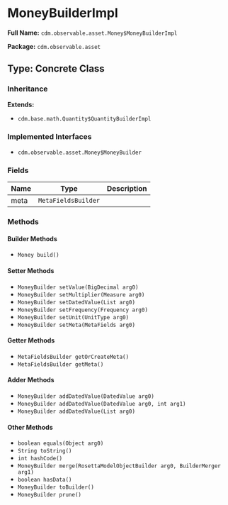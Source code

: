 # MoneyBuilderImpl

**Full Name:** `cdm.observable.asset.Money$MoneyBuilderImpl`

**Package:** `cdm.observable.asset`

## Type: Concrete Class

### Inheritance

**Extends:**
- `cdm.base.math.Quantity$QuantityBuilderImpl`

### Implemented Interfaces

- `cdm.observable.asset.Money$MoneyBuilder`

### Fields

| Name | Type | Description |
|------|------|-------------|
| meta | `MetaFieldsBuilder` |  |

### Methods

#### Builder Methods

- `Money build()`

#### Setter Methods

- `MoneyBuilder setValue(BigDecimal arg0)`
- `MoneyBuilder setMultiplier(Measure arg0)`
- `MoneyBuilder setDatedValue(List arg0)`
- `MoneyBuilder setFrequency(Frequency arg0)`
- `MoneyBuilder setUnit(UnitType arg0)`
- `MoneyBuilder setMeta(MetaFields arg0)`

#### Getter Methods

- `MetaFieldsBuilder getOrCreateMeta()`
- `MetaFieldsBuilder getMeta()`

#### Adder Methods

- `MoneyBuilder addDatedValue(DatedValue arg0)`
- `MoneyBuilder addDatedValue(DatedValue arg0, int arg1)`
- `MoneyBuilder addDatedValue(List arg0)`

#### Other Methods

- `boolean equals(Object arg0)`
- `String toString()`
- `int hashCode()`
- `MoneyBuilder merge(RosettaModelObjectBuilder arg0, BuilderMerger arg1)`
- `boolean hasData()`
- `MoneyBuilder toBuilder()`
- `MoneyBuilder prune()`


